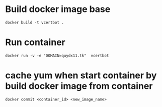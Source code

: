 # Build docker image base

```
docker build -t vcertbot .
```

# Run container

```
docker run -v -e "DOMAIN=quydx11.tk"  vcertbot
```

# cache yum when start container by build docker image from container

```
docker commit <container_id> <new_image_name>
```

